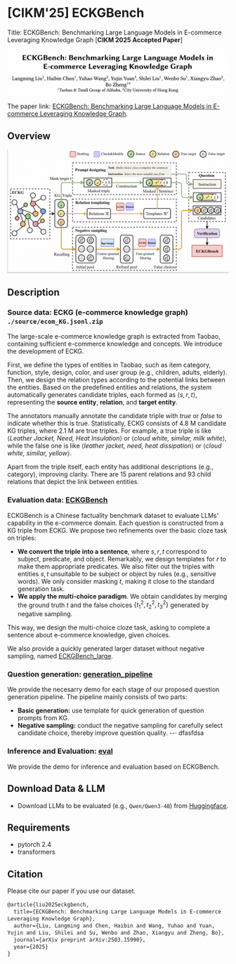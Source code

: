 # [CIKM'25] ECKGBench
Title: ECKGBench: Benchmarking Large Language Models in E-commerce Leveraging Knowledge Graph [**CIKM 2025 Accepted Paper**]

![Authors](pic/author_list.png)

The paper link: [ECKGBench: Benchmarking Large Language Models in E-commerce Leveraging Knowledge Graph](https://arxiv.org/abs/2503.15990).

## Overview
![Overview](pic/overview.png)

## Description

### Source data: ECKG (e-commerce knowledge graph) `./source/ecom_KG.jsonl.zip`

The large-scale e-commerce knowledge graph is extracted from Taobao, containing sufficient e-commerce knowledge and concepts. 
We introduce the development of ECKG. 

First, we define the types of entities in Taobao, such as item category, function, style, design, color, and user group (e.g., children, adults, elderly). Then, we design the relation types according to the potential links between the entities. Based on the predefined entities and relations, the system automatically generates candidate triples, each formed as $\langle s, r, t \rangle$, representing the **source entity**, **relation**, and **target entity**.

The annotators manually annotate the candidate triple with *true* or *false* to indicate whether this is true. 
Statistically, ECKG consists of $4.8$ M candidate KG triples, where $2.1$ M are true triples. 
For example, a true triple is like $\langle$*Leather Jacket, Need, Heat Insulation*$\rangle$ or $\langle$*cloud white, similar, milk white*$\rangle$, while the false one is like $\langle$*leather jacket, need, heat dissipation*$\rangle$ or $\langle$*cloud white, similar, yellow*$\rangle$.

Apart from the triple itself, each entity has additional descriptions (e.g., category), improving clarity.
There are $15$ parent relations and $93$ child relations that depict the link between entities.

### Evaluation data:  [ECKGBench](Datasets/ECKGBench.jsonl)

ECKGBench is a Chinese factuality benchmark dataset to evaluate LLMs' capability in the e-commerce domain. Each question is constructed from a KG triple from ECKG. We propose two refinements over the basic cloze task on triples:

- **We convert the triple into a sentence**, where $s, r, t$ correspond to subject, predicate, and object. Remarkably, we design templates for $r$ to make them appropriate predicates. We also filter out the triples with entities $s, t$ unsuitable to be subject or object by rules (e.g., sensitive words). We only consider masking $t$, making it close to the standard generation task.
- **We apply the multi-choice paradigm**. We obtain candidates by merging the ground truth $t$ and the false choices $\{t^2_1,t^2_2,t^2_3\}$ generated by negative sampling.

This way, we design the multi-choice cloze task, asking to complete a sentence about e-commerce knowledge, given choices. 

We also provide a quickly generated larger dataset without negative sampling, named [ECKGBench_large](Datasets/ECKGBench_large.jsonl).

### Question generation: [generation_pipeline](./generation_pipeline.ipynb)
We provide the necesarry demo for each stage of our proposed question generation pipeline.
The pipeline mainly consists of two parts: 
- **Basic generation:** use template for quick generation of question prompts from KG.
- **Negative sampling:** conduct the negative sampling for carefully select candidate choice, thereby improve question quality.
--· dfasfdsa 

### Inference and Evaluation: [eval](./eval.ipynb)
We provide the demo for inference and evaluation based on ECKGBench.

## Download Data & LLM
* Download LLMs to be evaluated (e.g., `Qwen/Qwen3-4B`) from [Huggingface](https://huggingface.co/Qwen/Qwen3-4B).

## Requirements
* pytorch 2.4
* transformers

## Citation
Please cite our paper if you use our dataset.
```
@article{liu2025eckgbench,
  title={ECKGBench: Benchmarking Large Language Models in E-commerce Leveraging Knowledge Graph},
  author={Liu, Langming and Chen, Haibin and Wang, Yuhao and Yuan, Yujin and Liu, Shilei and Su, Wenbo and Zhao, Xiangyu and Zheng, Bo},
  journal={arXiv preprint arXiv:2503.15990},
  year={2025}
}
```